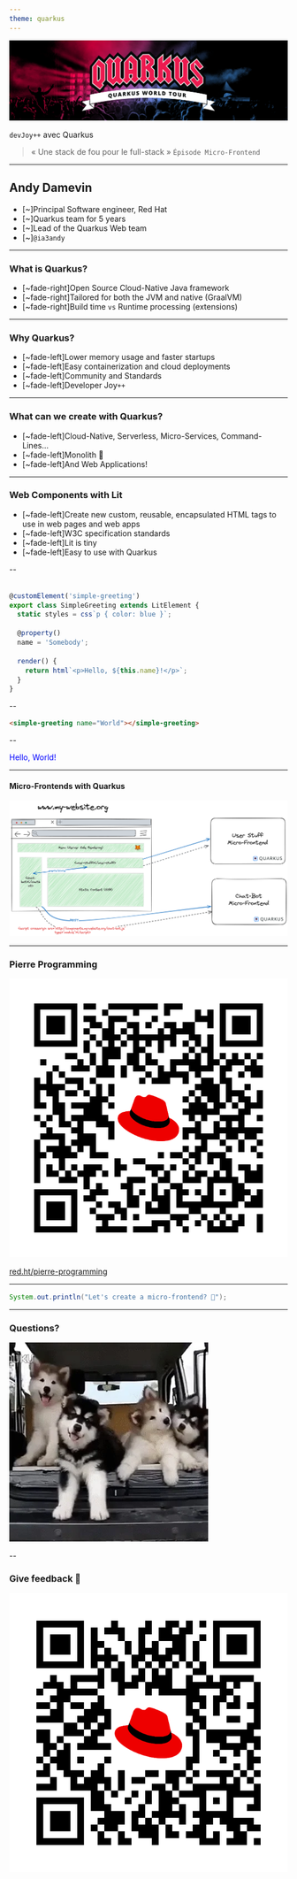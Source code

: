 ```yaml
---
theme: quarkus
---
```

![Quarkus](deck-assets/hero_worldtour.png)  
  
`devJoy++` avec Quarkus

<div class="fragment fade-up">

> « Une stack de fou pour le full-stack »
>`Épisode Micro-Frontend`

</div>

---
  
## Andy Damevin  
  
- [~]Principal Software engineer, Red Hat  
- [~]Quarkus team for 5 years  
- [~]Lead of the Quarkus Web team  
- [~]`@ia3andy`  
  
---
  
### What is Quarkus?  
  
- [~fade-right]Open Source Cloud-Native Java framework  
- [~fade-right]Tailored for both the JVM and native (GraalVM)  
- [~fade-right]Build time `vs` Runtime processing (extensions)  
  
---
  
### Why Quarkus?  
  
- [~fade-left]Lower memory usage and faster startups  
- [~fade-left]Easy containerization and cloud deployments  
- [~fade-left]Community and Standards
- [~fade-left]Developer Joy`++`  
  
---
  
### What can we create with Quarkus?  
  
- [~fade-left]Cloud-Native, Serverless, Micro-Services, Command-Lines…  
- [~fade-left]Monolith 👻  
- [~fade-left]And Web Applications!  
  
---

### Web Components with Lit

- [~fade-left]Create new custom, reusable, encapsulated HTML tags to use in web pages and web apps
- [~fade-left]W3C specification standards
- [~fade-left]Lit is tiny
- [~fade-left]Easy to use with Quarkus

--

```typescript

@customElement('simple-greeting')
export class SimpleGreeting extends LitElement {
  static styles = css`p { color: blue }`;

  @property()
  name = 'Somebody';

  render() {
    return html`<p>Hello, ${this.name}!</p>`;
  }
}

```

--

```html
<simple-greeting name="World"></simple-greeting>
```

--

<p style="color: blue;">Hello, World!</p>

---

#### Micro-Frontends with Quarkus

![](deck-assets/micro-frontends-quarkus.png)<!-- .element width="100%"  -->  

---

### Pierre Programming

![](deck-assets/qr-code-pierre-prog.png)<!-- .element width="50%"  -->  
  
[red.ht/pierre-programming](red.ht/pierre-programming)  


---
  
```java
System.out.println("Let's create a micro-frontend? 🚀");  
``` 
  
---
  
### Questions?

![](deck-assets/questions.webp)<!-- .element width="50%"  -->  

--

### Give feedback 👊

![](deck-assets/qr-code-feedback-rivieradev-2024.png)<!-- .element width="40%"  -->  

